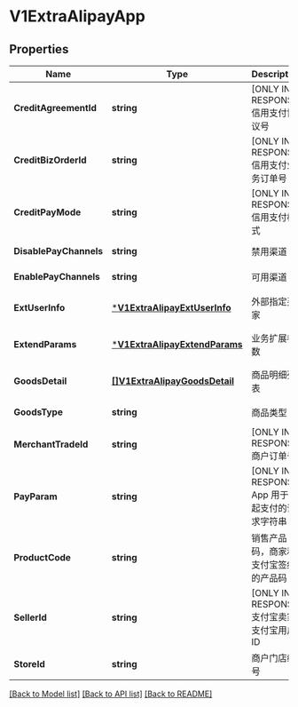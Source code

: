 # V1ExtraAlipayApp

## Properties
Name | Type | Description | Notes
------------ | ------------- | ------------- | -------------
**CreditAgreementId** | **string** | [ONLY IN RESPONSE] 信用支付协议号 | [default to null]
**CreditBizOrderId** | **string** | [ONLY IN RESPONSE] 信用支付业务订单号 | [default to null]
**CreditPayMode** | **string** | [ONLY IN RESPONSE] 信用支付模式 | [default to null]
**DisablePayChannels** | **string** | 禁用渠道 | [default to null]
**EnablePayChannels** | **string** | 可用渠道 | [default to null]
**ExtUserInfo** | [***V1ExtraAlipayExtUserInfo**](v1ExtraAlipayExtUserInfo.md) | 外部指定买家 | [optional] [default to null]
**ExtendParams** | [***V1ExtraAlipayExtendParams**](v1ExtraAlipayExtendParams.md) | 业务扩展参数 | [optional] [default to null]
**GoodsDetail** | [**[]V1ExtraAlipayGoodsDetail**](v1ExtraAlipayGoodsDetail.md) | 商品明细列表 | [optional] [default to null]
**GoodsType** | **string** | 商品类型 | [default to null]
**MerchantTradeId** | **string** | [ONLY IN RESPONSE] 商户订单号 | [default to null]
**PayParam** | **string** | [ONLY IN RESPONSE] App 用于拉起支付的请求字符串 | [default to null]
**ProductCode** | **string** | 销售产品码，商家和支付宝签约的产品码 | [default to null]
**SellerId** | **string** | [ONLY IN RESPONSE] 支付宝卖家支付宝用户ID | [default to null]
**StoreId** | **string** | 商户门店编号 | [default to null]

[[Back to Model list]](../README.md#documentation-for-models) [[Back to API list]](../README.md#documentation-for-api-endpoints) [[Back to README]](../README.md)


